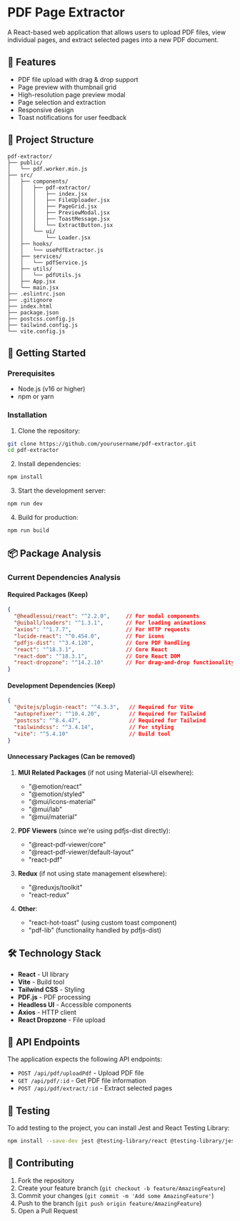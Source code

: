 # PDF Page Extractor

A React-based web application that allows users to upload PDF files, view individual pages, and extract selected pages into a new PDF document.

## 🌟 Features

- PDF file upload with drag & drop support
- Page preview with thumbnail grid
- High-resolution page preview modal
- Page selection and extraction
- Responsive design
- Toast notifications for user feedback

## 📁 Project Structure

```
pdf-extractor/
├── public/
│   └── pdf.worker.min.js
├── src/
│   ├── components/
│   │   ├── pdf-extractor/
│   │   │   ├── index.jsx
│   │   │   ├── FileUploader.jsx
│   │   │   ├── PageGrid.jsx
│   │   │   ├── PreviewModal.jsx
│   │   │   ├── ToastMessage.jsx
│   │   │   └── ExtractButton.jsx
│   │   └── ui/
│   │       └── Loader.jsx
│   ├── hooks/
│   │   └── usePdfExtractor.js
│   ├── services/
│   │   └── pdfService.js
│   ├── utils/
│   │   └── pdfUtils.js
│   ├── App.jsx
│   └── main.jsx
├── .eslintrc.json
├── .gitignore
├── index.html
├── package.json
├── postcss.config.js
├── tailwind.config.js
└── vite.config.js
```

## 🚀 Getting Started

### Prerequisites

- Node.js (v16 or higher)
- npm or yarn

### Installation

1. Clone the repository:
```bash
git clone https://github.com/yourusername/pdf-extractor.git
cd pdf-extractor
```

2. Install dependencies:
```bash
npm install
```

3. Start the development server:
```bash
npm run dev
```

4. Build for production:
```bash
npm run build
```

## 📦 Package Analysis

### Current Dependencies Analysis

#### Required Packages (Keep)
```json
{
  "@headlessui/react": "^2.2.0",     // For modal components
  "@uiball/loaders": "^1.3.1",       // For loading animations
  "axios": "^1.7.7",                 // For HTTP requests
  "lucide-react": "^0.454.0",        // For icons
  "pdfjs-dist": "^3.4.120",          // Core PDF handling
  "react": "^18.3.1",                // Core React
  "react-dom": "^18.3.1",            // Core React DOM
  "react-dropzone": "^14.2.10"       // For drag-and-drop functionality
}
```

#### Development Dependencies (Keep)
```json
{
  "@vitejs/plugin-react": "^4.3.3",   // Required for Vite
  "autoprefixer": "^10.4.20",         // Required for Tailwind
  "postcss": "^8.4.47",               // Required for Tailwind
  "tailwindcss": "^3.4.14",           // For styling
  "vite": "^5.4.10"                   // Build tool
}
```

#### Unnecessary Packages (Can be removed)
1. **MUI Related Packages** (if not using Material-UI elsewhere):
   - "@emotion/react"
   - "@emotion/styled"
   - "@mui/icons-material"
   - "@mui/lab"
   - "@mui/material"

2. **PDF Viewers** (since we're using pdfjs-dist directly):
   - "@react-pdf-viewer/core"
   - "@react-pdf-viewer/default-layout"
   - "react-pdf"

3. **Redux** (if not using state management elsewhere):
   - "@reduxjs/toolkit"
   - "react-redux"

4. **Other**:
   - "react-hot-toast" (using custom toast component)
   - "pdf-lib" (functionality handled by pdfjs-dist)


## 🛠️ Technology Stack

- **React** - UI library
- **Vite** - Build tool
- **Tailwind CSS** - Styling
- **PDF.js** - PDF processing
- **Headless UI** - Accessible components
- **Axios** - HTTP client
- **React Dropzone** - File upload

## 📄 API Endpoints

The application expects the following API endpoints:

- `POST /api/pdf/uploadPdf` - Upload PDF file
- `GET /api/pdf/:id` - Get PDF file information
- `POST /api/pdf/extract/:id` - Extract selected pages

## 🧪 Testing

To add testing to the project, you can install Jest and React Testing Library:

```bash
npm install --save-dev jest @testing-library/react @testing-library/jest-dom
```

## 🤝 Contributing

1. Fork the repository
2. Create your feature branch (`git checkout -b feature/AmazingFeature`)
3. Commit your changes (`git commit -m 'Add some AmazingFeature'`)
4. Push to the branch (`git push origin feature/AmazingFeature`)
5. Open a Pull Request
